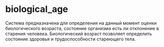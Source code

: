 # biological_age

Система предназначена для определения на данный момент оценки биологического возраста, состояние организма есть ли отклонение в старения человека. Биологический возраст позволяет определить состояние здоровья и трудоспособности стареющего тела.

